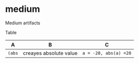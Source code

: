 # medium
Medium artifacts


Table

|A|B|C|
|:---:|:---:|:---:|
|```(abs```|creayes absolute value|```a = -20, abs(a) =20```|
